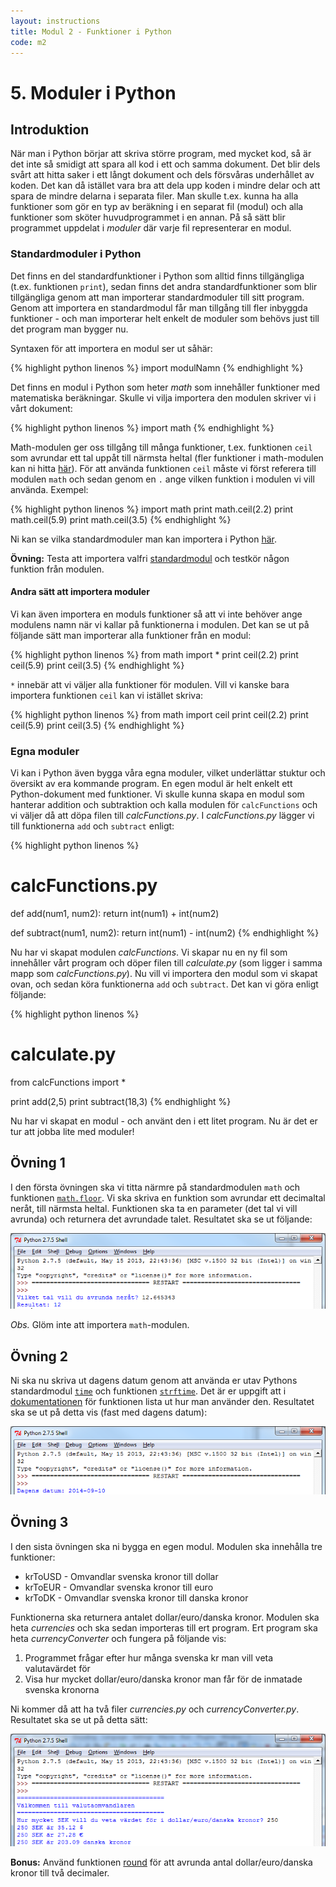 ```yaml
---
layout: instructions
title: Modul 2 - Funktioner i Python
code: m2
---
```


# 5. Moduler i Python

## Introduktion

När man i Python börjar att skriva större program, med mycket kod, så är det inte så smidigt att spara all kod i ett och samma dokument. Det blir dels svårt att hitta saker i ett långt dokument och dels försvåras underhållet av koden. Det kan då istället vara bra att dela upp koden i mindre delar och att spara de mindre delarna i separata filer. Man skulle t.ex. kunna ha alla funktioner som gör en typ av beräkning i en separat fil (modul) och alla funktioner som sköter huvudprogrammet i en annan. På så sätt blir programmet uppdelat i _moduler_ där varje fil representerar en modul.

### Standardmoduler i Python

Det finns en del standardfunktioner i Python som alltid finns tillgängliga (t.ex. funktionen `print`), sedan finns det andra standardfunktioner som blir tillgängliga genom att man importerar standardmoduler till sitt program. Genom att importera en standardmodul får man tillgång till fler inbyggda funktioner - och man importerar helt enkelt de moduler som behövs just till det program man bygger nu.

Syntaxen för att importera en modul ser ut såhär:

{% highlight python linenos %}
import modulNamn
{% endhighlight %}

Det finns en modul i Python som heter _math_ som innehåller funktioner med matematiska beräkningar. Skulle vi vilja importera den modulen skriver vi i vårt dokument:

{% highlight python linenos %}
import math
{% endhighlight %}

Math-modulen ger oss tillgång till många funktioner, t.ex. funktionen `ceil` som avrundar ett tal uppåt till närmsta heltal (fler funktioner i math-modulen kan ni hitta [här](https://docs.python.org/2/library/math.html#module-math)). För att använda funktionen `ceil` måste vi först referera till modulen `math` och sedan genom en `.` ange vilken funktion i modulen vi vill använda. Exempel:

{% highlight python linenos %}
import math
print math.ceil(2.2)
print math.ceil(5.9)
print math.ceil(3.5)
{% endhighlight %}

Ni kan se vilka standardmoduler man kan importera i Python [här](https://docs.python.org/2/py-modindex.html).

__Övning:__ Testa att importera valfri [standardmodul](https://docs.python.org/2/py-modindex.html) och testkör någon funktion från modulen.

#### Andra sätt att importera moduler

Vi kan även importera en moduls funktioner så att vi inte behöver ange modulens namn när vi kallar på funktionerna i modulen. Det kan se ut på följande sätt man importerar alla funktioner från en modul:

{% highlight python linenos %}
from math import *
print ceil(2.2)
print ceil(5.9)
print ceil(3.5)
{% endhighlight %}

`*` innebär att vi väljer alla funktioner för modulen. Vill vi kanske bara importera funktionen `ceil` kan vi istället skriva:

{% highlight python linenos %}
from math import ceil
print ceil(2.2)
print ceil(5.9)
print ceil(3.5)
{% endhighlight %}

### Egna moduler

Vi kan i Python även bygga våra egna moduler, vilket underlättar stuktur och översikt av era kommande program. En egen modul är helt enkelt ett Python-dokument med funktioner. Vi skulle kunna skapa en modul som hanterar addition och subtraktion och kalla modulen för `calcFunctions` och vi väljer då att döpa filen till _calcFunctions.py_. I _calcFunctions.py_ lägger vi till funktionerna `add` och `subtract` enligt: 

{% highlight python linenos %}
#  calcFunctions.py

def add(num1, num2):
	return int(num1) + int(num2)
	
def subtract(num1, num2):
	return int(num1) - int(num2)
{% endhighlight %}

Nu har vi skapat modulen _calcFunctions_. Vi skapar nu en ny fil som innehåller vårt program och döper filen till _calculate.py_ (som ligger i samma mapp som _calcFunctions.py_). Nu vill vi importera den modul som vi skapat ovan, och sedan köra funktionerna `add` och `subtract`. Det kan vi göra enligt följande:

{% highlight python linenos %}
# calculate.py
from calcFunctions import *

print add(2,5)
print subtract(18,3)
{% endhighlight %}

Nu har vi skapat en modul - och använt den i ett litet program. Nu är det er tur att jobba lite med moduler!

## Övning 1

I den första övningen ska vi titta närmre på standardmodulen `math` och funktionen [`math.floor`](https://docs.python.org/2/library/math.html#math.floor). Vi ska skriva en funktion som avrundar ett decimaltal neråt, till närmsta heltal. Funktionen ska ta en parameter (det tal vi vill avrunda) och returnera det avrundade talet. Resultatet ska se ut följande:

![](images/idle13.png)

_Obs._ Glöm inte att importera `math`-modulen.

## Övning 2

Ni ska nu skriva ut dagens datum genom att använda er utav Pythons standardmodul [`time`](https://docs.python.org/2/library/time.html) och funktionen [`strftime`](https://docs.python.org/2/library/time.html#time.strftime). Det är er uppgift att i [dokumentationen](https://docs.python.org/2/library/time.html#time.strftime) för funktionen lista ut hur man använder den. Resultatet ska se ut på detta vis (fast med dagens datum):

![](images/idle12.png)

## Övning 3

I den sista övningen ska ni bygga en egen modul. Modulen ska innehålla tre funktioner:

* krToUSD - Omvandlar svenska kronor till dollar
* krToEUR - Omvandlar svenska kronor till euro
* krToDK - Omvandlar svenska kronor till danska kronor

Funktionerna ska returnera antalet dollar/euro/danska kronor. Modulen ska heta _currencies_ och ska sedan importeras till ert program. Ert program ska heta _currencyConverter_ och fungera på följande vis:

1. Programmet frågar efter hur många svenska kr man vill veta valutavärdet för
2. Visa hur mycket dollar/euro/danska kronor man får för de inmatade svenska kronorna

Ni kommer då att ha två filer _currencies.py_ och _currencyConverter.py_. Resultatet ska se ut på detta sätt:

![](images/idle14.png)

__Bonus:__ Använd funktionen [round](https://docs.python.org/2/library/functions.html#round) för att avrunda antal dollar/euro/danska kronor till två decimaler.

